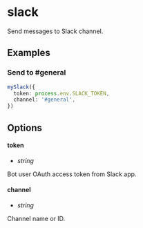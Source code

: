 # slack

Send messages to Slack channel.

## Examples

### Send to #general

```ts
mySlack({
  token: process.env.SLACK_TOKEN,
  channel: '#general',
})
```

## Options

#### token
- _string_

Bot user OAuth access token from Slack app.

#### channel
- _string_

Channel name or ID.
